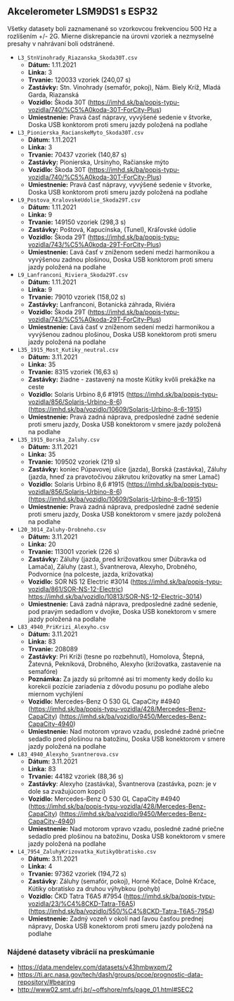## Akcelerometer LSM9DS1 s ESP32

Všetky datasety boli zaznamenané so vzorkovcou frekvenciou 500 Hz a rozlíšením +/- 2G. Mierne diskrepancie na úrovni vzoriek a nezmyselné presahy v nahrávaní boli odstránené.

- `L3_StnVinohrady_Riazanska_Skoda30T.csv`
  - **Dátum:** 1.11.2021
  - **Linka:** 3
  - **Trvanie:** 120033 vzoriek (240,07 s)
  - **Zastávky:** Stn. Vinohrady (semafór, pokoj), Nám. Biely Kríž, Mladá Garda, Riazanská
  - **Vozidlo:** Škoda 30T (https://imhd.sk/ba/popis-typu-vozidla/740/%C5%A0koda-30T-ForCity-Plus)
  - **Umiestnenie:** Pravá časť nápravy, vyvýšené sedenie v štvorke, Doska USB konktorom proti smeru jazdy položená na podlahe
- `L3_Pionierska_RacianskeMyto_Skoda30T.csv`
  - **Dátum:** 1.11.2021
  - **Linka:** 3
  - **Trvanie:** 70437 vzoriek (140,87 s)
  - **Zastávky:** Pionierska, Ursínyho, Račianske mýto
  - **Vozidlo:** Škoda 30T (https://imhd.sk/ba/popis-typu-vozidla/740/%C5%A0koda-30T-ForCity-Plus)
  - **Umiestnenie:** Pravá časť nápravy, vyvýšené sedenie v štvorke, Doska USB konktorom proti smeru jazdy položená na podlahe
- `L9_Postova_KralovskeUdolie_Skoda29T.csv`
  - **Dátum:** 1.11.2021
  - **Linka:** 9
  - **Trvanie:**  149150 vzoriek (298,3 s)
  - **Zastávky:** Poštová, Kapucínska, (Tunel), Kráľovské údolie
  - **Vozidlo:** Škoda 29T (https://imhd.sk/ba/popis-typu-vozidla/743/%C5%A0koda-29T-ForCity-Plus)
  - **Umiestnenie:** Ľavá časť v zníženom sedení medzi harmonikou a vyvýšenou zadnou plošinou, Doska USB konktorom proti smeru jazdy položená na podlahe
- `L9_Lanfranconi_Riviera_Skoda29T.csv`
  - **Dátum:** 1.11.2021
  - **Linka:** 9
  - **Trvanie:**  79010 vzoriek (158,02 s)
  - **Zastávky:** Lanfranconi, Botanická záhrada, Riviéra
  - **Vozidlo:** Škoda 29T (https://imhd.sk/ba/popis-typu-vozidla/743/%C5%A0koda-29T-ForCity-Plus)
  - **Umiestnenie:** Ľavá časť v zníženom sedení medzi harmonikou a vyvýšenou zadnou plošinou, Doska USB konektorom proti smeru jazdy položená na podlahe
- `L35_1915_Most_Kutiky_neutral.csv`
  - **Dátum:** 3.11.2021
  - **Linka:** 35
  - **Trvanie:**  8315 vzoriek (16,63 s)
  - **Zastávky:** žiadne - zastavený na moste Kútiky kvôli prekážke na ceste
  - **Vozidlo:** Solaris Urbino 8,6 #1915 (https://imhd.sk/ba/popis-typu-vozidla/856/Solaris-Urbino-8-6) (https://imhd.sk/ba/vozidlo/10609/Solaris-Urbino-8-6-1915)
  - **Umiestnenie:** Pravá zadná náprava, predposledné zadné sedenie proti smeru jazdy, Doska USB konektorom v smere jazdy položená na podlahe
- `L35_1915_Borska_Zaluhy.csv`
  - **Dátum:** 3.11.2021
  - **Linka:** 35
  - **Trvanie:** 109502 vzoriek (219 s)
  - **Zastávky:** koniec Púpavovej ulice (jazda), Borská (zastávka), Záluhy (jazda, hneď za pravotočivou zákrutou križovatky na smer Lamač)
  - **Vozidlo:** Solaris Urbino 8,6 #1915 (https://imhd.sk/ba/popis-typu-vozidla/856/Solaris-Urbino-8-6) (https://imhd.sk/ba/vozidlo/10609/Solaris-Urbino-8-6-1915)
  - **Umiestnenie:** Pravá zadná náprava, predposledné zadné sedenie proti smeru jazdy, Doska USB konektorom v smere jazdy položená na podlahe
- `L20_3014_Zaluhy-Drobneho.csv`
  - **Dátum:** 3.11.2021
  - **Linka:** 20
  - **Trvanie:**  113001 vzoriek (226 s)
  - **Zastávky:** Záluhy (jazda, pred križovatkou smer Dúbravka od Lamača), Záluhy (zast.), Švantnerova, Alexyho, Drobného, Podvornice (na polceste, jazda, križovatka)
  - **Vozidlo:** SOR NS 12 Electric #3014 (https://imhd.sk/ba/popis-typu-vozidla/861/SOR-NS-12-Electric) https://imhd.sk/ba/vozidlo/10813/SOR-NS-12-Electric-3014)
  - **Umiestnenie:** Ľavá zadná náprava, predposledné zadné sedenie,  pod pravým sedadlom v dvojke, Doska USB konektorom v smere jazdy položená na podlahe
- `L83_4940_PriKrizi_Alexyho.csv`
  - **Dátum:** 3.11.2021
  - **Linka:** 83
  - **Trvanie:** 208089 
  - **Zastávky**: Pri Kríži (tesne po rozbehnutí), Homolova, Štepná, Žatevná, Pekníková, Drobného, Alexyho (križovatka, zastavenie na semafóre)
  - **Poznámka:** Za jazdy sú prítomné asi tri momenty kedy došlo ku korekcii pozície zariadenia z dôvodu posunu po podlahe alebo miernom vychýlení
  - **Vozidlo:** Mercedes-Benz O 530 GL CapaCity #4940 (https://imhd.sk/ba/popis-typu-vozidla/428/Mercedes-Benz-CapaCity) (https://imhd.sk/ba/vozidlo/9450/Mercedes-Benz-CapaCity-4940)
  - **Umiestnenie:** Nad motorom vpravo vzadu, posledné zadné priečne sedadlo pred plošinou na batožinu, Doska USB konektorom v smere jazdy položená na podlahe
- `L83_4940_Alexyho_Svantnerova.csv`
  - **Dátum:** 3.11.2021
  - **Linka:** 83
  - **Trvanie:** 44182 vzoriek (88,36 s)
  - **Zastávky**: Alexyho (zastávka), Švantnerova (zastávka, pozn: je v dole sa zvažujúcom kopci)
  - **Vozidlo:** Mercedes-Benz O 530 GL CapaCity #4940 (https://imhd.sk/ba/popis-typu-vozidla/428/Mercedes-Benz-CapaCity) (https://imhd.sk/ba/vozidlo/9450/Mercedes-Benz-CapaCity-4940)
  - **Umiestnenie:** Nad motorom vpravo vzadu, posledné zadné priečne sedadlo pred plošinou na batožinu, Doska USB konektorom v smere jazdy položená na podlahe
- `L4_7954_ZaluhyKrizovatka_KutikyObratisko.csv`
  - **Dátum:** 3.11.2021
  - **Linka:** 4
  - **Trvanie:** 97362 vzoriek (194,72 s)
  - **Zastávky**: Záluhy (semafór, pokoj),  Horné Krčace, Dolné Krčace, Kútiky obratisko za druhou výhybkou (pohyb)
  - **Vozidlo:** ČKD Tatra T6A5 #7954 (https://imhd.sk/ba/popis-typu-vozidla/23/%C4%8CKD-Tatra-T6A5) (https://imhd.sk/ba/vozidlo/550/%C4%8CKD-Tatra-T6A5-7954)
  - **Umiestnenie:** Zadný vozeň v okolí nad ľavou časťou prednej nápravy, Doska USB konektorom proti smeru jazdy položená na podlahe

### Nájdené datasety vibrácií na preskúmanie

- https://data.mendeley.com/datasets/v43hmbwxpm/2
- https://ti.arc.nasa.gov/tech/dash/groups/pcoe/prognostic-data-repository/#bearing
- http://www02.smt.ufrj.br/~offshore/mfs/page_01.html#SEC2

